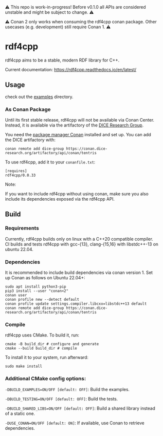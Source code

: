 ⚠️ This repo is work-in-progress! Before v0.1.0 all APIs are considered unstable and might be subject to change. ⚠️

⚠️ Conan 2 only works when consuming the rdf4cpp conan package. Other usecases (e.g. development) still require Conan 1. ⚠️

# rdf4cpp

rdf4cpp aims to be a stable, modern RDF library for C++.

Current documentation: https://rdf4cpp.readthedocs.io/en/latest/

## Usage 
check out the [examples](./examples) directory. 

### As Conan Package

Until its first stable release, rdf4cpp will not be available via Conan Center. Instead, it is available via the artifactory of the [DICE Research Group](https://dice-research.org/). 

You need the [package manager Conan](https://conan.io/downloads.html) installed and set up. You can add the DICE artifactory with:
```shell
conan remote add dice-group https://conan.dice-research.org/artifactory/api/conan/tentris
```

To use rdf4cpp, add it to your `conanfile.txt`:
```
[requires]
rdf4cpp/0.0.33
```

Note:

If you want to include rdf4cpp without using conan, make sure you also include its dependencies exposed via the rdf4cpp API.

## Build

### Requirements

Currently, rdf4cpp builds only on linux with a C++20 compatible compiler. 
CI builds and tests rdf4cpp with gcc-{13}, clang-{15,16} with libstdc++-13 on ubuntu 22.04. 

### Dependencies

It is recommended to include build dependencies via conan version 1. Set up Conan as follows on Ubuntu 22.04+:
```shell
sudo apt install python3-pip
pip3 install --user "conan<2"
conan user
conan profile new --detect default
conan profile update settings.compiler.libcxx=libstdc++13 default
conan remote add dice-group https://conan.dice-research.org/artifactory/api/conan/tentris
```


### Compile
rdf4cpp uses CMake. To build it, run: 
```shell
cmake -B build_dir # configure and generate
cmake --build build_dir # compile
```

To install it to your system, run afterward:
```shell
sudo make install
```

### Additional CMake config options:

`-DBUILD_EXAMPLES=ON/OFF [default: OFF]`: Build the examples.

`-DBUILD_TESTING=ON/OFF [default: OFF]`: Build  the tests.

`-DBUILD_SHARED_LIBS=ON/OFF [default: OFF]`: Build a shared library instead of a static one.

`-DUSE_CONAN=ON/OFF [default: ON]`: If available, use Conan to retrieve dependencies.

